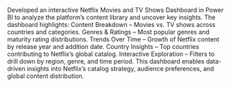 Developed an interactive Netflix Movies and TV Shows Dashboard in Power BI to analyze the platform’s content library and uncover key insights. The dashboard highlights:
Content Breakdown – Movies vs. TV shows across countries and categories.
Genres & Ratings – Most popular genres and maturity rating distributions.
Trends Over Time – Growth of Netflix content by release year and addition date.
Country Insights – Top countries contributing to Netflix’s global catalog.
Interactive Exploration – Filters to drill down by region, genre, and time period.
This dashboard enables data-driven insights into Netflix’s catalog strategy, audience preferences, and global content distribution.
